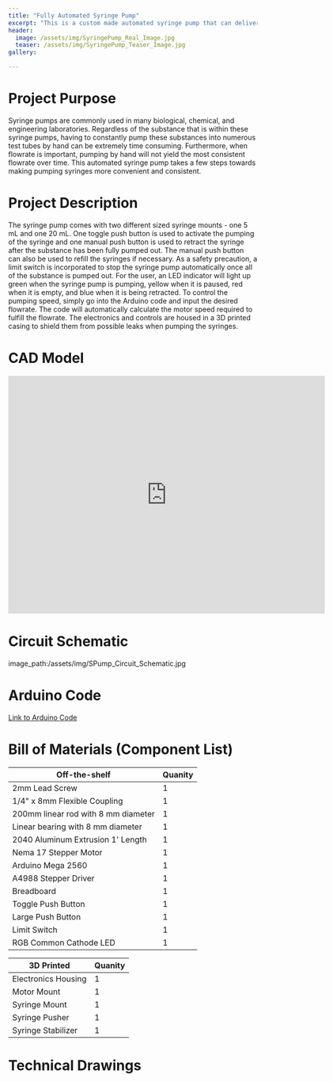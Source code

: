 ```yaml
---
title: "Fully Automated Syringe Pump"
excerpt: "This is a custom made automated syringe pump that can deliver various flow rates of between 1 mL / min and 60 mL / min."
header:
  image: /assets/img/SyringePump_Real_Image.jpg
  teaser: /assets/img/SyringePump_Teaser_Image.jpg
gallery:

---
```

# Project Purpose 

Syringe pumps are commonly used in many biological, chemical, and engineering laboratories. Regardless of the substance that is within these syringe pumps, having to constantly pump these substances into numerous test tubes by hand can be extremely time consuming. Furthermore, when flowrate is important, pumping by hand will not yield the most consistent flowrate over time. This automated syringe pump takes a few steps towards making pumping syringes more convenient and consistent.

# Project Description

The syringe pump comes with two different sized syringe mounts - one 5 mL and one 20 mL. One toggle push button is used to activate the pumping of the syringe and one manual push button is used to retract the syringe after the substance has been fully pumped out. The manual push button can also be used to refill the syringes if necessary. As a safety precaution, a limit switch is incorporated to stop the syringe pump automatically once all of the substance is pumped out. For the user, an LED indicator will light up green when the syringe pump is pumping, yellow when it is paused, red when it is empty, and blue when it is being retracted. To control the pumping speed, simply go into the Arduino code and input the desired flowrate. The code will automatically calculate the motor speed required to fulfill the flowrate. The electronics and controls are housed in a 3D printed casing to shield them from possible leaks when pumping the syringes. 

# CAD Model

<iframe src="https://vanderbilt643.autodesk360.com/shares/public/SH35dfcQT936092f0e430f512e2512051b03?mode=embed" width="640" height="480" allowfullscreen="true" webkitallowfullscreen="true" mozallowfullscreen="true"  frameborder="0"></iframe>

# Circuit Schematic

image_path:/assets/img/SPump_Circuit_Schematic.jpg

# Arduino Code

[Link to Arduino Code](/SyringePumpCompletedCode.ino)
# Bill of Materials (Component List)

| Off-the-shelf  | Quanity |
| ------------- | ------------- |
| 2mm Lead Screw  | 1 |
| 1/4" x 8mm Flexible Coupling  | 1  |
| 200mm linear rod with 8 mm diameter  | 1  |
| Linear bearing with 8 mm diameter  | 1  |
| 2040 Aluminum Extrusion 1' Length  | 1  |
| Nema 17 Stepper Motor  | 1  |
| Arduino Mega 2560  | 1  |
| A4988 Stepper Driver  | 1  |
| Breadboard  | 1  |
| Toggle Push Button  | 1  |
| Large Push Button  | 1  |
| Limit Switch  | 1  |
| RGB Common Cathode LED  | 1  |


| 3D Printed  | Quanity |
| ------------- | ------------- |
| Electronics Housing  | 1 |
| Motor Mount  | 1 |
| Syringe Mount  | 1 |
| Syringe Pusher  | 1 |
| Syringe Stabilizer | 1 |

# Technical Drawings
